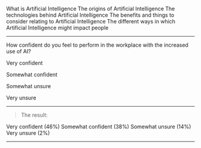 What is Artificial Intelligence
The origins of Artificial Intelligence
The technologies behind Artificial Intelligence
The benefits and things to consider relating to Artificial Intelligence
The different ways in which Artificial Intelligence might impact people


---

How confident do you feel to perform in the workplace with the increased use of AI?
 
Very confident

Somewhat confident

Somewhat unsure

Very unsure

----
> The result:

Very confident (46%)
Somewhat confident (38%)
Somewhat unsure (14%)
Very unsure (2%)

----


